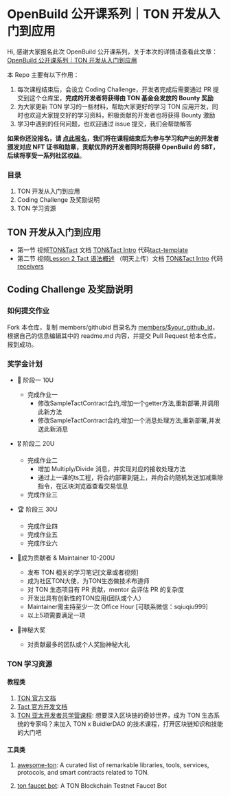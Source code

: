 # OpenBuild 公开课系列｜TON 开发从入门到应用

Hi, 感谢大家报名此次 OpenBuild 公开课系列，关于本次的详情请查看此文章：[OpenBuild 公开课系列｜TON 开发从入门到应用](https://mp.weixin.qq.com/s?__biz=MzU4Mjk1MTI2NA==&mid=2247489282&idx=1&sn=1691dd397a26272f0319279894aa06b2&chksm=fdb1df0dcac6561bd459482fc68dbfdc25ef02ac36f609b59b5500e4583175019faca83a7b23#rd)

本 Repo 主要有以下作用：

1. 每次课程结束后，会设立 Coding Challenge，开发者完成后需要通过 PR 提交到这个仓库里，**完成的开发者将获得由 TON 基金会发放的 Bounty 奖励**
2. 为大家更新 TON 学习的一些材料，帮助大家更好的学习 TON 应用开发，同时也欢迎大家提交好的学习资料，积极贡献的开发者也将获得 Bounty 激励
3. 学习中遇到的任何问题，也欢迎通过 issue 提交，我们会帮助解答

**如果你还没报名，请 [点此报名](https://openbuild.xyz/learn/challenges/2023609337)，我们将在课程结束后为参与学习和产出的开发者颁发对应 NFT 证书和勋章，贡献优异的开发者同时将获得 OpenBuild 的 SBT，后续将享受一系列社区权益**。

### 目录

1. TON 开发从入门到应用
2. Coding Challenge 及奖励说明
3. TON 学习资源

## TON 开发从入门到应用
- 第一节 视频[TON&Tact](https://openbuild.xyz/learn/challenges/2023609337)  文档 [TON&Tact Intro](https://github.com/0xOutOfGas/tact-learning)  代码[tact-template](https://github.com/0xOutOfGas/tact-template)
- 第二节 视频[Lesson 2 Tact 语法概述](https://openbuild.xyz/learn/challenges/2023609337) （明天上传）文档 [TON&Tact Intro](https://github.com/0xOutOfGas/tact-learning)  代码[receivers](https://tact-by-example.org/03-receivers)


## Coding Challenge 及奖励说明
### 如何提交作业
Fork 本仓库，复制 members/githubid 目录名为 [members/$your_github_id](https://github.com/openbuildxyz/ton_bootcamp/tree/main/members/your_github_id)，根据自己的信息编辑其中的 readme.md 内容，并提交 Pull Request 给本仓库，报到成功。

### 奖学金计划
- 🏅 阶段一 10U
  - 完成作业一
    - 修改SampleTactContract合约,增加一个getter方法,重新部署,并调用此新方法
    - 修改SampleTactContract合约,增加一个消息处理方法,重新部署,并发送此新消息

- 🎖 阶段二 20U
  - 完成作业二
    - 增加 Multiply/Divide 消息，并实现对应的接收处理方法
    - 通过上一课的ts工程，将合约部署到链上，并向合约随机发送加减乘除指令，在区块浏览器查看交易信息
  - 完成作业三

- 🏆 阶段三 30U
  - 完成作业四
  - 完成作业五
  - 完成作业六

- 🌈成为贡献者 & Maintainer 10-200U
  - 发布 TON 相关的学习笔记[文章或者视频]
  - 成为社区TON大使，为TON生态做技术布道师
  - 对 TON 生态项目有 PR 贡献，mentor 会评估 PR 的复杂度
  - 开发出具有创新性的TON应用(团队或个人）
  - Maintainer需主持至少一次 Office Hour [可联系微信：sqiuqiu999]
  - 以上5项需要满足一项

- 🎁神秘大奖
  - 对贡献最多的团队或个人奖励神秘大礼


### TON 学习资源

#### 教程类

1. [TON 官方文档](https://docs.ton.org/)
1. [Tact 官方开发文档](https://docs.tact-lang.org/)
1. [TON 亚太开发者共学营课程](https://openbuild.xyz/learn/courses/99): 想要深入区块链的奇妙世界，成为 TON 生态系统的专家吗？来加入 TON x BuidlerDAO 的技术课程，打开区块链知识和技能的大门吧

#### 工具类

1. [awesome-ton](https://github.com/ton-community/awesome-ton): A curated list of remarkable libraries, tools, services, protocols, and smart contracts related to TON.

2. [ton faucet bot](https://t.me/testgiver_ton_bot): A TON Blockchain Testnet Faucet Bot
